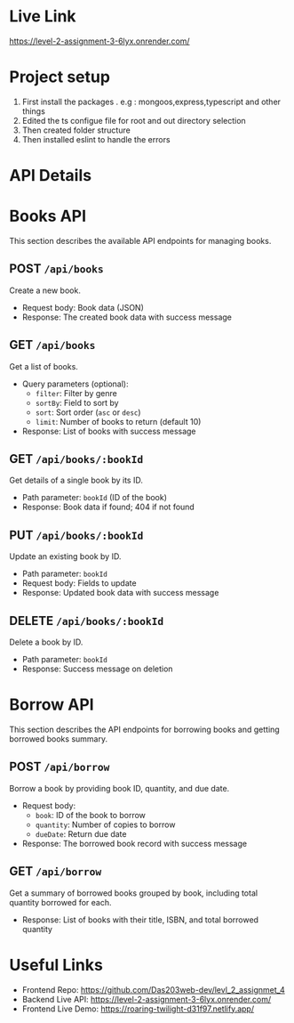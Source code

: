 # Live Link
https://level-2-assignment-3-6lyx.onrender.com/

# Project setup
1. First install the packages . e.g : mongoos,express,typescript and other things
2. Edited the ts configue file for root and out directory selection
3. Then created folder structure
4. Then installed eslint to handle the errors

# API Details
# Books API

This section describes the available API endpoints for managing books.


## POST `/api/books`

Create a new book.  
- Request body: Book data (JSON)  
- Response: The created book data with success message


## GET `/api/books`

Get a list of books.  
- Query parameters (optional):  
  - `filter`: Filter by genre  
  - `sortBy`: Field to sort by  
  - `sort`: Sort order (`asc` or `desc`)  
  - `limit`: Number of books to return (default 10)  
- Response: List of books with success message


## GET `/api/books/:bookId`

Get details of a single book by its ID.  
- Path parameter: `bookId` (ID of the book)  
- Response: Book data if found; 404 if not found


## PUT `/api/books/:bookId`

Update an existing book by ID.  
- Path parameter: `bookId`  
- Request body: Fields to update  
- Response: Updated book data with success message


## DELETE `/api/books/:bookId`

Delete a book by ID.  
- Path parameter: `bookId`  
- Response: Success message on deletion


# Borrow API

This section describes the API endpoints for borrowing books and getting borrowed books summary.

## POST `/api/borrow`

Borrow a book by providing book ID, quantity, and due date.  
- Request body:  
  - `book`: ID of the book to borrow  
  - `quantity`: Number of copies to borrow  
  - `dueDate`: Return due date  
- Response: The borrowed book record with success message


## GET `/api/borrow`

Get a summary of borrowed books grouped by book, including total quantity borrowed for each.  
- Response: List of books with their title, ISBN, and total borrowed quantity

# Useful Links
- Frontend Repo: https://github.com/Das203web-dev/levl_2_assignmet_4  
- Backend Live API: https://level-2-assignment-3-6lyx.onrender.com/  
- Frontend Live Demo: https://roaring-twilight-d31f97.netlify.app/

